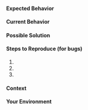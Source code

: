 <!-- BEFORE REPORTING A NEW ISSUE (FOR BUGS) -->

<!--
0. Look at https://github.com/SublimeText/AFileIcon/labels/known%20issue

1. Try to restart Sublime Text

  - [macOS]   `Sublime Text → Quit Sublime Text`
  - [Windows] `File → Exit`
  - [Linux]   `File → Exit`

2. Go to `Sublime Text → Preferences → Package Settings → A File Icon → Clean Patches` then repeat step 1.

3. Go to `Sublime Text → Preferences → Package Settings → A File Icon → Revert to a Freshly Installed State` then repeat step 1.

4. Clear your Sublime Text cache and indexes via removing these folders

  - [macOS] `~/Library/Application Support/Sublime Text 3/Cache` and `~/Library/Application Support/Sublime Text 3/Index`
  - [Windows] `%LOCALAPPDATA%\Sublime Text 3`
  - [Linux] `~/.config/sublime-text-3/Cache` and `~/.config/sublime-text-3/Index`

  then repeat step 1.

5. If you use Sublime Text projects try to create a new workspace.
-->

<!-- Provide a general summary of the issue in the Title above -->

#### Expected Behavior
<!-- If you're describing a bug, tell us what should happen -->
<!-- If you're suggesting a change/improvement, tell us how it should work -->

#### Current Behavior
<!-- If describing a bug, tell us what happens instead of the expected behavior -->
<!-- If suggesting a change/improvement, explain the difference from current behavior -->

#### Possible Solution
<!-- Not obligatory, but suggest a fix/reason for the bug, -->
<!-- or ideas how to implement the addition or change. -->
<!-- Provide links to the syntax packages or possible variants of the icons -->

#### Steps to Reproduce (for bugs)
<!-- Provide a link to a live example, or an unambiguous set of steps to -->
<!-- reproduce this bug. -->
1.
2.
3.

#### Context
<!-- How has this issue affected you? What are you trying to accomplish? -->
<!-- Providing context helps us come up with a solution that is most useful in the real world -->

#### Your Environment
<!-- Include as many relevant details about the environment you experienced the bug in -->
<!-- You can paste here the output of `Package Settings → A File Icon → Environment` command (also available via Command Palette) -->
<!-- Also don't forget to provide ST Console output (`View → Show Console`) with `"dev_mode": true` option in A File Icon.sublime-settings -->
